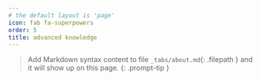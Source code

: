 ```yaml
---
# the default layout is 'page'
icon: fab fa-superpowers
order: 5
title: advanced knowledge
---
```


> Add Markdown syntax content to file `_tabs/about.md`{: .filepath } and it will show up on this page.
{: .prompt-tip }

